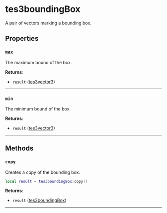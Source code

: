 # tes3boundingBox

A pair of vectors marking a bounding box.

## Properties

### `max`

The maximum bound of the box.

**Returns**:

* `result` ([tes3vector3](../../types/tes3vector3))

***

### `min`

The minimum bound of the box.

**Returns**:

* `result` ([tes3vector3](../../types/tes3vector3))

***

## Methods

### `copy`

Creates a copy of the bounding box.

```lua
local result = tes3boundingBox:copy()
```

**Returns**:

* `result` ([tes3boundingBox](../../types/tes3boundingBox))

***

